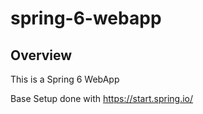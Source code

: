 # spring-6-webapp
## Overview
This is a Spring 6 WebApp

Base Setup done with https://start.spring.io/
